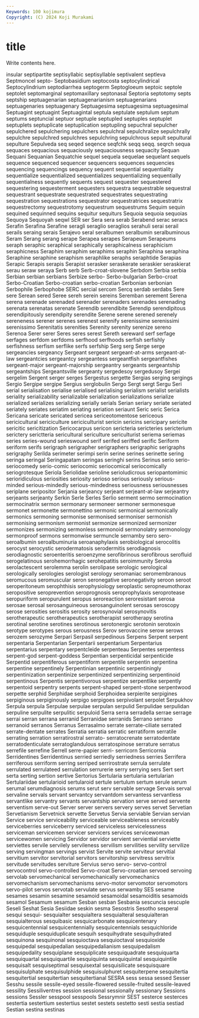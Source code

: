 ```yaml
---
Keywords: 100 kojimura
Copyright: (C) 2024 Koji Murakami
---
```


# title

Write contents here.



insular septipartite septisyllabic septisyllable septivalent septleva Septmoncel
septo- Septobasidium septocosta septocylindrical Septocylindrium septodiarrhea septogerm Septogloeum septoic septole
septolet septomarginal septomaxillary septonasal Septoria septotomy septs septship septuagenarian septuagenarianism
septuagenarians septuagenaries septuagenary Septuagesima septuagesima septuagesimal Septuagint septuagint Septuagintal septula
septulate septulum septum septums septuncial septuor septuple septupled septuples septuplet
septuplets septuplicate septuplication septupling sepuchral sepulcher sepulchered sepulchering sepulchers sepulchral
sepulchralize sepulchrally sepulchre sepulchred sepulchres sepulchring sepulchrous sepult sepultural sepulture
Sepulveda seq seqed seqence seqfchk seqq seqq. seqrch sequa sequaces
sequacious sequaciously sequaciousness sequacity Sequan Sequani Sequanian Sequatchie sequel sequela
sequelae sequelant sequels sequence sequenced sequencer sequencers sequences sequencies sequencing
sequencings sequency sequent sequential sequentiality sequentialize sequentialized sequentializes sequentializing sequentially
sequentialness sequently sequents sequest sequester sequestered sequestering sequesterment sequesters sequestra
sequestrable sequestral sequestrant sequestrate sequestrated sequestrates sequestrating sequestration sequestrations sequestrator
sequestratrices sequestratrix sequestrectomy sequestrotomy sequestrum sequestrums Sequim sequin sequined sequinned
sequins sequitur sequiturs Sequoia sequoia sequoias Sequoya Sequoyah seqwl SER
ser Sera sera serab Serabend serac seracs Serafin Serafina Serafine
seragli seraglio seraglios serahuli serai serail serails seraing serais Serajevo
seral seralbumen seralbumin seralbuminous Seram Serang serang serape Serapea serapes
Serapeum Serapeums seraph seraphic seraphical seraphically seraphicalness seraphicism seraphicness Seraphim
seraphim seraphims seraphin Seraphina seraphina Seraphine seraphine seraphism seraphlike seraphs
seraphtide Serapias Serapic Serapis serapis Serapist serasker seraskerate seraskier seraskierat
serau seraw seraya Serb serb Serb-croat-slovene Serbdom Serbia serbia Serbian
serbian serbians Serbize serbo- Serbo-bulgarian Serbo-croat Serbo-Croatian Serbo-croatian serbo-croatian Serbonian
serbonian Serbophile Serbophobe SERC sercial sercom Sercq serdab serdabs Sere
sere Serean sered Seree sereh serein sereins Seremban serement Serena
serena serenade serenaded serenader serenaders serenades serenading serenata serenatas serenate
Serendib serendibite Serendip serendipitous serendipitously serendipity serendite Serene serene serened
serenely sereneness serener serenes serenest serenify serenissime serenissimi serenissimo Serenitatis
serenities Serenity serenity serenize sereno Serenoa Serer serer Seres seres
serest Sereth sereward serf serfage serfages serfdom serfdoms serfhood serfhoods
serfish serfishly serfishness serfism serflike serfs serfship Serg serg Serge
serge sergeancies sergeancy Sergeant sergeant sergeant-at-arms sergeant-at-law sergeantcies sergeantcy sergeantess
sergeantfish sergeantfishes sergeant-major sergeant-majorship sergeantry sergeants sergeantship sergeantships Sergeantsville sergeanty
sergedesoy sergedusoy Sergei sergelim Sergent serger serges Sergestus sergette Sergias
serging sergings Sergio Sergipe sergipe Sergius serglobulin Sergo Sergt sergt
Sergu Seri serial serialisation serialise serialised serialising serialism serialist serialists
seriality serializability serializable serialization serializations serialize serialized serializes serializing serially
serials Serian seriary seriate seriated seriately seriates seriatim seriating seriation
seriaunt Seric seric Serica Sericana sericate sericated sericea sericeotomentose sericeous
sericicultural sericiculture sericiculturist sericin sericins sericipary sericite sericitic sericitization Sericocarpus
sericon sericteria sericteries sericterium serictery serictteria sericultural sericulture sericulturist seriema
seriemas series series-wound serieswound serif serifed seriffed serific Seriform seriform
serifs serigraph serigrapher serigraphers serigraphic serigraphs serigraphy Serilda serimeter serimpi
serin serine serines serinette sering seringa seringal Seringapatam seringas seringhi
serins Serinus serio serio- seriocomedy serio-comic seriocomic seriocomical seriocomically seriogrotesque
Seriola Seriolidae serioline serioludicrous seriopantomimic serioridiculous seriosities seriosity serioso serious
seriously serious-minded serious-mindedly serious-mindedness seriousness seriousnesses seriplane seripositor Serjania serjeancy
serjeant serjeant-at-law serjeantry serjeants serjeanty Serkin Serle Serles Serlio serment
sermo sermocination sermocinatrix sermon sermonary sermoneer sermoner sermonesque sermonet sermonette
sermonettino sermonic sermonical sermonically sermonics sermoning sermonise sermonised sermoniser sermonish
sermonising sermonism sermonist sermonize sermonized sermonizer sermonizes sermonizing sermonless sermonoid
sermonolatry sermonology sermonproof sermons sermonwise sermuncle sernamby sero sero- seroalbumin
seroalbuminuria seroanaphylaxis serobiological serocolitis serocyst serocystic serodermatosis serodermitis serodiagnosis serodiagnostic
seroenteritis seroenzyme serofibrinous serofibrous serofluid serogelatinous serohemorrhagic serohepatitis seroimmunity Seroka
serolactescent serolemma serolin serolipase serologic serological serologically serologies serologist serology
seromaniac seromembranous seromucous seromuscular seron seronegative seronegativity seroon seroot seroperitoneum
serophthisis serophysiology seroplastic seropneumothorax seropositive seroprevention seroprognosis seroprophylaxis seroprotease seropuriform
seropurulent seropus seroreaction seroresistant serosa serosae serosal serosanguineous serosanguinolent serosas
seroscopy serose serosities serositis serosity serosynovial serosynovitis serotherapeutic serotherapeutics serotherapist
serotherapy serotina serotinal serotine serotines serotinous serotonergic serotonin serotoxin serotype
serotypes serous serousness Serov serovaccine serow serows serozem serozyme Serpari
Serpasil serpedinous Serpens Serpent serpent serpentaria Serpentarian Serpentarii serpentarium Serpentarius
serpentarius serpentary serpentcleide serpenteau Serpentes serpentess serpent-god serpent-goddess Serpentian serpenticidal
serpenticide Serpentid serpentiferous serpentiform serpentile serpentin serpentina serpentine serpentinely Serpentinian
serpentinic serpentiningly serpentinization serpentinize serpentinized serpentinizing serpentinoid serpentinous Serpentis serpentivorous
serpentize serpentlike serpently serpentoid serpentry serpents serpent-shaped serpent-stone serpentwood serpette
serphid Serphidae serphoid Serphoidea serpierite serpigines serpiginous serpiginously serpigo serpigoes
serpivolant serpolet Serpukhov Serpula serpula Serpulae serpulae serpulan serpulid Serpulidae
serpulidan serpuline serpulite serpulitic serpuloid Serra serra serradella serrae serrage
serrai serran serrana serranid Serranidae serranids Serrano serrano serranoid serranos
Serranus Serrasalmo serrate serrate-ciliate serrated serrate-dentate serrates Serratia serratia serratic
serratiform serratile serrating serration serratirostral serrato- serratocrenate serratodentate serratodenticulate serratoglandulous
serratospinose serrature serratus serrefile serrefine Serrell serre-papier serri- serricorn Serricornia
Serridentines Serridentinus serried serriedly serriedness serries Serrifera serriferous serriform serring
serriped serrirostrate serrula serrulate serrulated serrulateed serrulation serrurerie serry serrying
sers Sert sert serta serting sertion sertive Sertorius Sertularia sertularia
sertularian Sertulariidae sertularioid sertularoid sertule sertulum sertum serule serum serumal
serumdiagnosis serums serut serv servable servage Servais serval servaline servals
servant servantcy servantdom servantess servantless servantlike servantry servants servantship servation
serve served servente serventism serve-out Server server servers servery serves
servet Servetian Servetianism Servetnick servette Servetus Servia serviable Servian servian
Service service serviceability serviceable serviceableness serviceably serviceberries serviceberry serviced serviceless
servicelessness serviceman servicemen servicer servicers services servicewoman servicewomen servicing Servidor
servidor servient serviential serviette serviettes servile servilely servileness servilism servilities
servility servilize serving servingman servings servist Servite servite serviteur servitial
servitium servitor servitorial servitors servitorship servitress servitrix servitude servitudes serviture
Servius servo servo- servo-control servocontrol servo-controlled Servo-croat Servo-croatian servoed servoing
servolab servomechanical servomechanically servomechanics servomechanism servomechanisms servo-motor servomotor servomotors servo-pilot
servos servotab servulate servus serwamby SES sesame sesames sesamin sesamine
sesamoid sesamoidal sesamoiditis sesamoids sesamol Sesamum sesamum Sesban sesban Sesbania
sescuncia sescuple Seseli Seshat Sesia Sesiidae seskin sesma Sesostris Sesotho
sesperal sesqui sesqui- sesquialter sesquialtera sesquialteral sesquialteran sesquialterous sesquibasic sesquicarbonate
sesquicentenary sesquicentennial sesquicentennially sesquicentennials sesquichloride sesquiduple sesquiduplicate sesquih sesquihydrate sesquihydrated
sesquinona sesquinonal sesquioctava sesquioctaval sesquioxide sesquipedal sesquipedalian sesquipedalianism sesquipedalism sesquipedality
sesquiplane sesquiplicate sesquiquadrate sesquiquarta sesquiquartal sesquiquartile sesquiquinta sesquiquintal sesquiquintile sesquisalt
sesquiseptimal sesquisextal sesquisilicate sesquisquare sesquisulphate sesquisulphide sesquisulphuret sesquiterpene sesquitertia sesquitertial
sesquitertian sesquitertianal SESRA sess sessa sessed Sesser Sesshu sessile sessile-eyed
sessile-flowered sessile-fruited sessile-leaved sessility Sessiliventres session sessional sessionally sessionary Sessions
sessions Sessler sesspool sesspools Sessrymnir SEST sesterce sesterces sestertia sestertium
sestertius sestet sestets sestetto sesti sestia sestiad Sestian sestina sestinas
